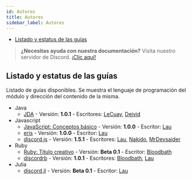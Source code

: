 ```yaml
---
id: Autores
title: Autores
sidebar_label: Autores 
---
```


* [Listado y estatus de las guías](#listado-y-estatus-de-las-guías)

> **¿Necesitas ayuda con nuestra documentación?** Visita nuestro servidor de Discord. [¡Clic aquí!](https://discordapp.com/invite/se6Ncjr)

## Listado y estatus de las guías
Listado de guías disponibles. Se muestra el lenguaje de programación del módulo y dirección del contenido de la misma.

* Java
    * [JDA](java/jda/jda-1) - Versión: **1.0.1** - Escritores: [LeCuay](), [Deivid]()
* Javascript
    * [JavaScript: Conceptos básico](javascript/guia-javascript/js-guia-1) - Versión: **1.0.0** - Escritor: [Lau](https://github.com/Lauuu)
    * [eris](javascript/eris/eris-1) - Versión: **1.0.0** - Escritor: [Lau](https://github.com/Lauuu)
    * [discord.js](javascript/djs/djs-1) - Versión: **1.5.1** - Escritores: [Lau](https://github.com/Lauuu), [Nakido](https://github.com/Nakido), [MrDevsaider](https://github.com/MrDevsaider)
* Ruby
    * [Ruby: Título creativo](ruby/guía/guia-1) - Versión: **Beta 0.1** - Escritor: [Bloodbath](https://github.com/MagicNeko15)
    * [discordrb](ruby/discordrb/drb-1) - Versión: **1.0.1** - Escritores: [Bloodbath](https://github.com/MagicNeko15), [Lau](https://github.com/Lauuu)
* Julia
    * [discord.jl](julia/djl/djl-1) - Versión: **Beta 0.1** - Escritor: [Lau](https://github.com/Lauuu) 
